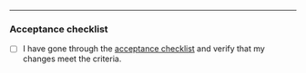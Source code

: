 

---

### Acceptance checklist

<!-- blah blah -->

- [ ] I have gone through the [acceptance checklist](#TODO) and verify that my changes meet the criteria.

<!-- blah blah -->

<!--
  comments don't count!
-->
